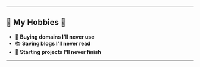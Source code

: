 
---
## 🫠 My Hobbies 🫠

- 🛒 **Buying domains I'll never use**
- 📚 **Saving blogs I'll never read**
- 🚀 **Starting projects I'll never finish**

---

